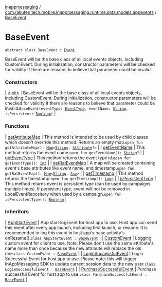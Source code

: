 [inappmessaging](../../index.md) / [com.rakuten.tech.mobile.inappmessaging.runtime.data.models.appevents](../index.md) / [BaseEvent](./index.md)

# BaseEvent

`abstract class BaseEvent : `[`Event`](../-event/index.md)

BaseEvent will be the base class of all local events objects, including CustomEvent. During
initialization, constructor parameters will be checked for validity if there are reasons to
believe that parameter could be invalid.

### Constructors

| [&lt;init&gt;](-init-.md) | BaseEvent will be the base class of all local events objects, including CustomEvent. During initialization, constructor parameters will be checked for validity if there are reasons to believe that parameter could be invalid.`BaseEvent(eventType: `[`EventType`](../../com.rakuten.tech.mobile.inappmessaging.runtime.data.enums/-event-type/index.md)`, eventName: `[`String`](https://kotlinlang.org/api/latest/jvm/stdlib/kotlin/-string/index.html)`, isPersistent: `[`Boolean`](https://kotlinlang.org/api/latest/jvm/stdlib/kotlin/-boolean/index.html)`)` |

### Functions

| [getAttributeMap](get-attribute-map.md) | This method is intended to be used by child classes which doesn't override this method. Returns an empty map.`open fun getAttributeMap(): `[`Map`](https://kotlinlang.org/api/latest/jvm/stdlib/kotlin.collections/-map/index.html)`<`[`String`](https://kotlinlang.org/api/latest/jvm/stdlib/kotlin/-string/index.html)`, `[`Attribute`](../../com.rakuten.tech.mobile.inappmessaging.runtime.data.models/-attribute/index.md)`?>` |
| [getEventName](get-event-name.md) | This method returns the event name.`open fun getEventName(): `[`String`](https://kotlinlang.org/api/latest/jvm/stdlib/kotlin/-string/index.html)`?` |
| [getEventType](get-event-type.md) | This method returns the event type id.`open fun getEventType(): `[`Int`](https://kotlinlang.org/api/latest/jvm/stdlib/kotlin/-int/index.html) |
| [getRatEventMap](get-rat-event-map.md) | A map will be created containing event's base attributes like event name, and timestamp.`open fun getRatEventMap(): `[`Map`](https://kotlinlang.org/api/latest/jvm/stdlib/kotlin.collections/-map/index.html)`<`[`String`](https://kotlinlang.org/api/latest/jvm/stdlib/kotlin/-string/index.html)`, `[`Any`](https://kotlinlang.org/api/latest/jvm/stdlib/kotlin/-any/index.html)`>` |
| [getTimestamp](get-timestamp.md) | This method returns the timestamp.`open fun getTimestamp(): `[`Long`](https://kotlinlang.org/api/latest/jvm/stdlib/kotlin/-long/index.html) |
| [isPersistentType](is-persistent-type.md) | This method returns event is persistent type (can be used by campaigns multiple times). If persistent type, event will not be removed in LocalEventRepository when used by a campaign.`open fun isPersistentType(): `[`Boolean`](https://kotlinlang.org/api/latest/jvm/stdlib/kotlin/-boolean/index.html) |

### Inheritors

| [AppStartEvent](../-app-start-event/index.md) | App start logEvent for host app to use. Host app can send this event after every app launch, including first launch, or resume. It is recommended to log this event in host app's base activity's onResume().`class AppStartEvent : `[`BaseEvent`](./index.md) |
| [CustomEvent](../-custom-event/index.md) | Logging custom event for client to use. Note: Please don't use the same attribute's name more than once because the new attribute will replace the old one.`class CustomEvent : `[`BaseEvent`](./index.md) |
| [LoginSuccessfulEvent](../-login-successful-event/index.md) | Login Successful Event for host app to use. Please note: this will trigger InAppMessaging SDK to update current session data to the new user.`class LoginSuccessfulEvent : `[`BaseEvent`](./index.md) |
| [PurchaseSuccessfulEvent](../-purchase-successful-event/index.md) | Purchase successful Event for host app to use.`class PurchaseSuccessfulEvent : `[`BaseEvent`](./index.md) |

